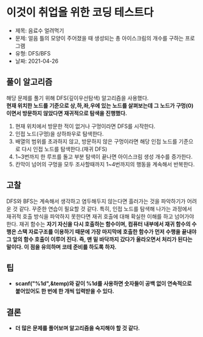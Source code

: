 # 이것이 취업을 위한 코딩 테스트다
* 제목: 음료수 얼려먹기
* 문제: 얼음 틀의 모양이 주어졌을 때 생성되는 총 아이스크림의 개수를 구하는 프로그램
* 유형: DFS/BFS
* 날짜: 2021-04-26

## 풀이 알고리즘
해당 문제를 풀기 위해 DFS(깊이우선탐색) 알고리즘을 사용했다. <br>
<b> 현재 위치한 노드를 기준으로 상,하,좌,우에 있는 노드를 살펴보는데 그 노드가 구멍(0)이면서 방문하지 않았다면 재귀적으로 탐색을 진행했다. </b>
1. 현재 위치에서 방문한 적이 없거나 구멍이라면 DFS를 시작한다.
2. 인접 노드(구멍)을 상하좌우로 탐색한다.
3. 배열의 범위를 초과하지 않고, 방문하지 않은 구멍이라면 해당 인접 노드를 기준으로 다시 인접 노드를 탐색한다.(재귀 DFS)
4. 1~3번까지 한 루프를 돌고 부분 탐색이 끝나면 아이스크림 생성 개수를 증가한다.
5. 칸막이 넘어의 구멍을 모두 조사할때까지 1~4번까지의 행동을 계속해서 반복한다.

## 고찰
DFS와 BFS는 계속해서 생각하고 염두해두지 않는다면 흘러가는 것을 파악하기가 어려운 것 같다. 꾸준한 연습이 필요할 것 같다.
특히, 인접 노드를 탐색해 나가는 과정에서 재귀적 호출 방식을 파악하지 못한다면 재귀 호출에 대해 확실한 이해를 하고 넘어가야 한다.
재귀 함수는 <b>자기 자신을 다시 호출하는 함수<b>이며,
컴퓨터 내부에서 재귀 함수의 수행은 스택 자료구조를 이용하기 때문에 가장 마지막에 호출한 함수가 먼저 수행을 끝내야 그 앞의 함수 호출이 이루어 진다.
즉, 맨 밑 바닥까지 갔다가 올라오면서 처리가 된다는 말이다.
이 점을 유의하며 코테 준비를 하도록 하자.

## 팁
* scanf("%1d",&temp)와 같이 %1d를 사용하면 숫자들이 공백 없이 연속적으로 붙어있어도 한 번에 한 개씩 입력받을 수 있다.

## 결론
* 더 많은 문제를 풀어보며 알고리즘을 숙지해야 할 것 같다.
